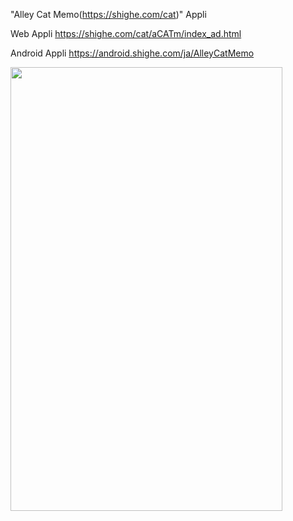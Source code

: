 "Alley Cat Memo(https://shighe.com/cat)" Appli

Web Appli https://shighe.com/cat/aCATm/index_ad.html


Android Appli https://android.shighe.com/ja/AlleyCatMemo

<img src="https://shighe.com/android/ja/AlleyCatMemo/image/device-2018-10-09-201625.png.png" width="435" height="710">
